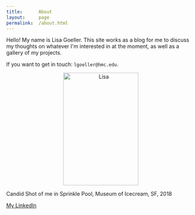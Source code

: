 ```yaml
---
title:      About
layout:     page
permalink:  /about.html
---
```


Hello! My name is Lisa Goeller. This site works as a blog for me to discuss my thoughts on whatever I'm interested in at the moment, as well as a gallery of my projects. 

If you want to get in touch: `lgoeller@hmc.edu`. 

<p style="text-align:center;">
<img src="{{site.url}}/assets/lisa.jpg" height="300" width="200"
alt="Lisa"><br>

Candid Shot of me in Sprinkle Pool, Museum of Icecream, SF, 2018
</p>

[My LinkedIn](https://www.linkedin.com/in/lisagoeller/)

